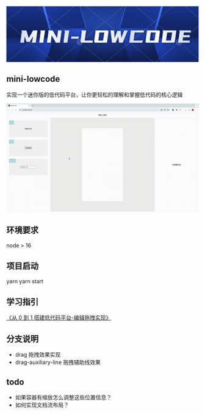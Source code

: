 <img src="./public/banner.png"/>

## mini-lowcode

实现一个迷你版的低代码平台，让你更轻松的理解和掌握低代码的核心逻辑

<img src="./public/demo.gif"/>

## 环境要求

node > 16

## 项目启动

yarn
yarn start

## 学习指引

[《从 0 到 1 搭建低代码平台-编辑拖拽实现》](https://juejin.cn/post/7319297259643764770#heading-5)

## 分支说明

-   drag 拖拽效果实现
-   drag-auxiliary-line 拖拽辅助线效果

## todo

-   如果容器有缩放怎么调整这些位置信息？
-   如何实现文档流布局？
